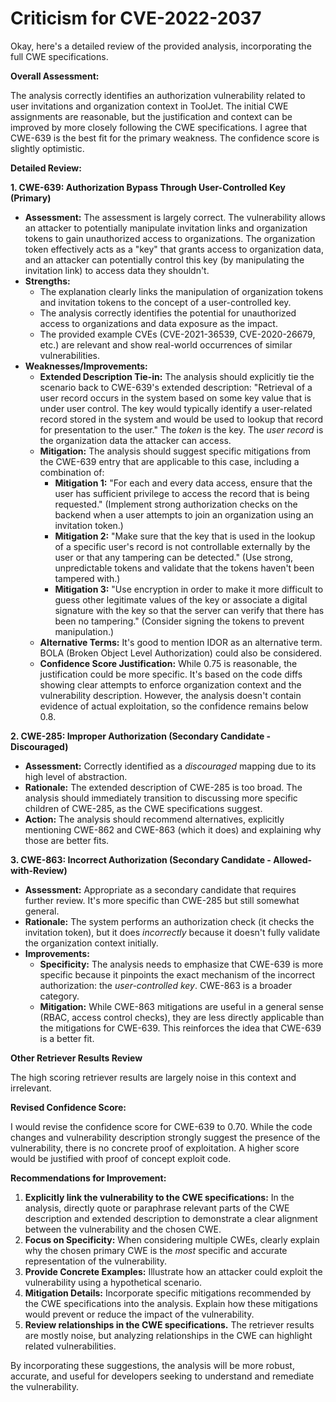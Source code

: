 # Criticism for CVE-2022-2037

Okay, here's a detailed review of the provided analysis, incorporating the full CWE specifications.

**Overall Assessment:**

The analysis correctly identifies an authorization vulnerability related to user invitations and organization context in ToolJet. The initial CWE assignments are reasonable, but the justification and context can be improved by more closely following the CWE specifications. I agree that CWE-639 is the best fit for the primary weakness. The confidence score is slightly optimistic.

**Detailed Review:**

**1. CWE-639: Authorization Bypass Through User-Controlled Key (Primary)**

*   **Assessment:** The assessment is largely correct. The vulnerability allows an attacker to potentially manipulate invitation links and organization tokens to gain unauthorized access to organizations. The organization token effectively acts as a "key" that grants access to organization data, and an attacker can potentially control this key (by manipulating the invitation link) to access data they shouldn't.
*   **Strengths:**
    *   The explanation clearly links the manipulation of organization tokens and invitation tokens to the concept of a user-controlled key.
    *   The analysis correctly identifies the potential for unauthorized access to organizations and data exposure as the impact.
    *   The provided example CVEs (CVE-2021-36539, CVE-2020-26679, etc.) are relevant and show real-world occurrences of similar vulnerabilities.
*   **Weaknesses/Improvements:**
    *   **Extended Description Tie-in:** The analysis should explicitly tie the scenario back to CWE-639's extended description: "Retrieval of a user record occurs in the system based on some key value that is under user control. The key would typically identify a user-related record stored in the system and would be used to lookup that record for presentation to the user." The *token* is the key. The *user record* is the organization data the attacker can access.
    *   **Mitigation:** The analysis should suggest specific mitigations from the CWE-639 entry that are applicable to this case, including a combination of:
        *   **Mitigation 1:**  "For each and every data access, ensure that the user has sufficient privilege to access the record that is being requested."  (Implement strong authorization checks on the backend when a user attempts to join an organization using an invitation token.)
        *   **Mitigation 2:** "Make sure that the key that is used in the lookup of a specific user's record is not controllable externally by the user or that any tampering can be detected."  (Use strong, unpredictable tokens and validate that the tokens haven't been tampered with.)
        *   **Mitigation 3:** "Use encryption in order to make it more difficult to guess other legitimate values of the key or associate a digital signature with the key so that the server can verify that there has been no tampering." (Consider signing the tokens to prevent manipulation.)
    *   **Alternative Terms:** It's good to mention IDOR as an alternative term. BOLA (Broken Object Level Authorization) could also be considered.
    *   **Confidence Score Justification:** While 0.75 is reasonable, the justification could be more specific.  It's based on the code diffs showing clear attempts to enforce organization context and the vulnerability description. However, the analysis doesn't contain evidence of actual exploitation, so the confidence remains below 0.8.

**2. CWE-285: Improper Authorization (Secondary Candidate - Discouraged)**

*   **Assessment:** Correctly identified as a *discouraged* mapping due to its high level of abstraction.
*   **Rationale:** The extended description of CWE-285 is too broad. The analysis should immediately transition to discussing more specific children of CWE-285, as the CWE specifications suggest.
*   **Action:** The analysis should recommend alternatives, explicitly mentioning CWE-862 and CWE-863 (which it does) and explaining why those are better fits.

**3. CWE-863: Incorrect Authorization (Secondary Candidate - Allowed-with-Review)**

*   **Assessment:** Appropriate as a secondary candidate that requires further review. It's more specific than CWE-285 but still somewhat general.
*   **Rationale:** The system performs an authorization check (it checks the invitation token), but it does *incorrectly* because it doesn't fully validate the organization context initially.
*   **Improvements:**
    *   **Specificity:** The analysis needs to emphasize that CWE-639 is more specific because it pinpoints the exact mechanism of the incorrect authorization: the *user-controlled key*.  CWE-863 is a broader category.
    *   **Mitigation:** While CWE-863 mitigations are useful in a general sense (RBAC, access control checks), they are less directly applicable than the mitigations for CWE-639.  This reinforces the idea that CWE-639 is a better fit.

**Other Retriever Results Review**

The high scoring retriever results are largely noise in this context and irrelevant.

**Revised Confidence Score:**

I would revise the confidence score for CWE-639 to 0.70. While the code changes and vulnerability description strongly suggest the presence of the vulnerability, there is no concrete proof of exploitation. A higher score would be justified with proof of concept exploit code.

**Recommendations for Improvement:**

1.  **Explicitly link the vulnerability to the CWE specifications:**  In the analysis, directly quote or paraphrase relevant parts of the CWE description and extended description to demonstrate a clear alignment between the vulnerability and the chosen CWE.
2.  **Focus on Specificity:** When considering multiple CWEs, clearly explain why the chosen primary CWE is the *most* specific and accurate representation of the vulnerability.
3.  **Provide Concrete Examples:**  Illustrate how an attacker could exploit the vulnerability using a hypothetical scenario.
4.  **Mitigation Details:**  Incorporate specific mitigations recommended by the CWE specifications into the analysis. Explain how these mitigations would prevent or reduce the impact of the vulnerability.
5.  **Review relationships in the CWE specifications.** The retriever results are mostly noise, but analyzing relationships in the CWE can highlight related vulnerabilities.

By incorporating these suggestions, the analysis will be more robust, accurate, and useful for developers seeking to understand and remediate the vulnerability.